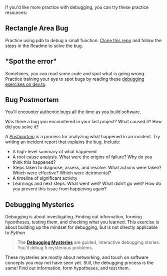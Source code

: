 If you'd like more practice with debugging, you can try these practice
resources:

## Rectangle Area Bug

Practice using pdb to debug a small function. [Clone this repo](https://github.com/joaks1/python-debugging) and follow the steps in the Readme to solve the bug.

## "Spot the error"

Sometimes, you can read some code and spot what is going wrong. Practice training your eye to spot bugs by reading these [debugging exercises on dev.to](https://dev.to/msoup/python-debugging-exercises-145h).

## Bug Postmortem

You'll encounter authentic bugs all the time as you build software.

Was there a bug you encountered in your last project? What caused it? How did you solve it?

A _[Postmortem](https://www.pagerduty.com/resources/learn/incident-postmortem/)_ is a process for analyzing what happened in an incident. Try writing an incident report that explains the bug. Include:

- A high-level summary of what happened
- A root cause analysis. What were the origins of failure? Why do you think this happened?
- Steps taken to diagnose, assess, and resolve. What actions were taken? Which were effective? Which were detrimental?
- A timeline of significant activity
- Learnings and next steps. What went well? What didn’t go well? How do you prevent this issue from happening again?

## Debugging Mysteries

Debugging is about investigating. Finding out information, forming hypotheses, testing them, and checking what you learned. This exercise is about building up the mindset for debugging, but is not directly applicable to _Python_

> The **[Debugging Mysteries](https://mysteries.wizardzines.com/)** are guided, interactive debugging stories. You'll debug 5 mysterious problems.

These mysteries are mostly about networking, and touch on software concepts you may not have seen yet. Still, the debugging process is the same! Find out information, form hypotheses, and test them.

